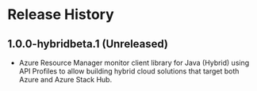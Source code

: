 # Release History

## 1.0.0-hybridbeta.1 (Unreleased)

- Azure Resource Manager monitor client library for Java (Hybrid) using API Profiles to allow building hybrid cloud solutions
that target both Azure and Azure Stack Hub.
